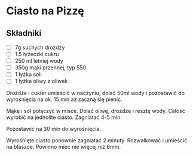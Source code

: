 # Ciasto na Pizzę

## Składniki

* [ ] 7g suchych drożdży
* [ ] 1.5 łyżeczki cukru
* [ ] 250 ml letniej wody
* [ ] 350g mąki przennej, typ 550
* [ ] 1 łyżka soli
* [ ] 1 łyżka oliwy z oliwek

Drożdże i cukier umieścić w naczyniu, dolać 50ml wody i pozostawić do wyrośnięcia na ok. 15 min aż zaczną się pienić.

Mąkę i sól połączyć w misce. Dolać oliwę, drożdże i resztę wody. Całość wyrobić na jednolite ciasto. Zagniatać 4-5 min. 

Pozostawić na 30 min do wyrośnięcia.

Wyrośnięte ciasto ponownie zagniatać 2 minuty. Rozwałkować i umieścić na blaszce. Powinno mieć nie więcej niż 6mm.